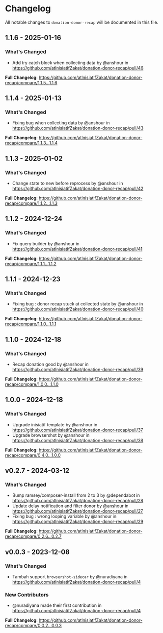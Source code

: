 # Changelog

All notable changes to `donation-donor-recap` will be documented in this file.

## 1.1.6 - 2025-01-16

### What's Changed

* Add try catch block when collecting data by @anshour in https://github.com/atInisiatifZakat/donation-donor-recap/pull/46

**Full Changelog**: https://github.com/atInisiatifZakat/donation-donor-recap/compare/1.1.5...1.1.6

## 1.1.4 - 2025-01-13

### What's Changed

* Fixing bug when collecting data by @anshour in https://github.com/atInisiatifZakat/donation-donor-recap/pull/43

**Full Changelog**: https://github.com/atInisiatifZakat/donation-donor-recap/compare/1.1.3...1.1.4

## 1.1.3 - 2025-01-02

### What's Changed

* Change state to new before reprocess by @anshour in https://github.com/atInisiatifZakat/donation-donor-recap/pull/42

**Full Changelog**: https://github.com/atInisiatifZakat/donation-donor-recap/compare/1.1.2...1.1.3

## 1.1.2 - 2024-12-24

### What's Changed

* Fix query builder by @anshour in https://github.com/atInisiatifZakat/donation-donor-recap/pull/41

**Full Changelog**: https://github.com/atInisiatifZakat/donation-donor-recap/compare/1.1.1...1.1.2

## 1.1.1 - 2024-12-23

### What's Changed

* Fixing bug : donor recap stuck at collected state by @anshour in https://github.com/atInisiatifZakat/donation-donor-recap/pull/40

**Full Changelog**: https://github.com/atInisiatifZakat/donation-donor-recap/compare/1.1.0...1.1.1

## 1.1.0 - 2024-12-18

### What's Changed

* Recap donation good by @anshour in https://github.com/atInisiatifZakat/donation-donor-recap/pull/39

**Full Changelog**: https://github.com/atInisiatifZakat/donation-donor-recap/compare/1.0.0...1.1.0

## 1.0.0 - 2024-12-18

### What's Changed

* Upgrade inisiatif template by @anshour in https://github.com/atInisiatifZakat/donation-donor-recap/pull/37
* Upgrade browsershot by @anshour in https://github.com/atInisiatifZakat/donation-donor-recap/pull/38

**Full Changelog**: https://github.com/atInisiatifZakat/donation-donor-recap/compare/0.4.0...1.0.0

## v0.2.7 - 2024-03-12

### What's Changed

* Bump ramsey/composer-install from 2 to 3 by @dependabot in https://github.com/atInisiatifZakat/donation-donor-recap/pull/28
* Update delay notification and filter donor by @anshour in https://github.com/atInisiatifZakat/donation-donor-recap/pull/27
* Fixing bug : wrong looping variable by @anshour in https://github.com/atInisiatifZakat/donation-donor-recap/pull/29

**Full Changelog**: https://github.com/atInisiatifZakat/donation-donor-recap/compare/0.2.6...0.2.7

## v0.0.3 - 2023-12-08

### What's Changed

* Tambah support `browsershot-sidecar`  by @nuradiyana in https://github.com/atInisiatifZakat/donation-donor-recap/pull/4

### New Contributors

* @nuradiyana made their first contribution in https://github.com/atInisiatifZakat/donation-donor-recap/pull/4

**Full Changelog**: https://github.com/atInisiatifZakat/donation-donor-recap/compare/0.0.2...0.0.3
